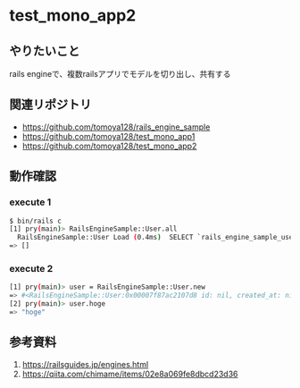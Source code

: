 # test_mono_app2

## やりたいこと
rails engineで、複数railsアプリでモデルを切り出し、共有する

## 関連リポジトリ

- https://github.com/tomoya128/rails_engine_sample
- https://github.com/tomoya128/test_mono_app1
- https://github.com/tomoya128/test_mono_app2

## 動作確認

### execute 1
``` bash
$ bin/rails c
[1] pry(main)> RailsEngineSample::User.all
  RailsEngineSample::User Load (0.4ms)  SELECT `rails_engine_sample_users`.* FROM `rails_engine_sample_users`
=> []
```

### execute 2

``` bash
[1] pry(main)> user = RailsEngineSample::User.new
=> #<RailsEngineSample::User:0x00007f87ac2107d8 id: nil, created_at: nil, updated_at: nil>
[2] pry(main)> user.hoge
=> "hoge"

```

## 参考資料

1. https://railsguides.jp/engines.html
1. https://qiita.com/chimame/items/02e8a069fe8dbcd23d36
